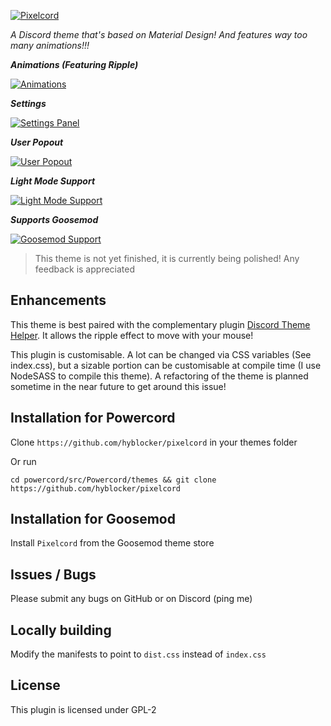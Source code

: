 
[![Pixelcord](https://github.com/hyblocker/pixelcord/blob/main/screenshots/logo.png?raw=true)](https://github.com/hyblocker/pixelcord/blob/main/screenshots/logo.png?raw=true)

*A Discord theme that's based on Material Design!*
*And features way too many animations!!!*

***Animations (Featuring Ripple)***

[![Animations](https://github.com/hyblocker/pixelcord/blob/main/screenshots/animations.gif?raw=true)](https://github.com/hyblocker/pixelcord/blob/main/screenshots/animations.gif?raw=true)

***Settings***

[![Settings Panel](https://github.com/hyblocker/pixelcord/blob/main/screenshots/settings.png?raw=true)](https://github.com/hyblocker/pixelcord/blob/main/screenshots/settings.png?raw=true)

***User Popout***

[![User Popout](https://github.com/hyblocker/pixelcord/blob/main/screenshots/user_popout.png?raw=true)](https://github.com/hyblocker/pixelcord/blob/main/screenshots/user_popout.png?raw=true)

***Light Mode Support***

[![Light Mode Support](https://github.com/hyblocker/pixelcord/blob/main/screenshots/light_mode.png?raw=true)](https://github.com/hyblocker/pixelcord/blob/main/screenshots/light_mode.png?raw=true)

***Supports Goosemod***

[![Goosemod Support](https://github.com/hyblocker/pixelcord/blob/main/screenshots/goosemod.png?raw=true)](https://github.com/hyblocker/pixelcord/blob/main/screenshots/goosemod.png?raw=true)

> This theme is not yet finished, it is currently being polished! Any feedback is appreciated

## Enhancements

This theme is best paired with the complementary plugin [Discord Theme Helper](https://github.com/hyblocker/discord-theme-helper). It allows the ripple effect to move with your mouse!

This plugin is customisable. A lot can be changed via CSS variables (See index.css), but a sizable portion can be customisable at compile time (I use NodeSASS to compile this theme). A refactoring of the theme is planned sometime in the near future to get around this issue!

## Installation for Powercord

Clone `https://github.com/hyblocker/pixelcord` in your themes folder

Or run

```
cd powercord/src/Powercord/themes && git clone https://github.com/hyblocker/pixelcord
```

## Installation for Goosemod

Install `Pixelcord` from the Goosemod theme store

## Issues / Bugs

Please submit any bugs on GitHub or on Discord (ping me)

## Locally building

Modify the manifests to point to `dist.css` instead of `index.css`

## License

This plugin is licensed under GPL-2
